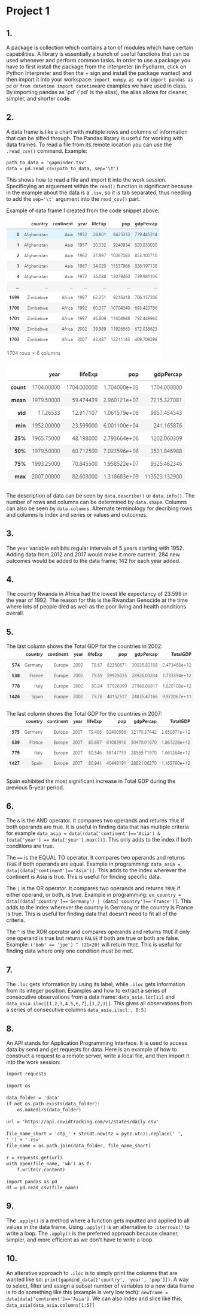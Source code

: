 # Project 1

## 1. 
A package is collection which contains a ton of modules which have certain capabilities. A library is essentially a bunch of useful functions that can be used whenever and perform common tasks. In order to use a package you have to first install the package from the interpreter (in Pycharm, click on Python Interpreter and then the + sign and install the package wanted) and then import it into your workspace. ```import numpy as np``` or ```import pandas as pd``` or ```from datetime import datetime```are examples we have used in class. By importing pandas as 'pd' ('pd' is the alias), the alias allows for cleaner, simpler, and shorter code. 

## 2. 
A data frame is like a chart with multiple rows and columns of information that can be sifted through. The Pandas library is useful for working with data frames. To read a file from its remote location you can use the ```.read_csv()``` command. Example:
```
path_to_data = 'gapminder.tsv'
data = pd.read_csv(path_to_data, sep='\t')
``` 
This shows how to read a file and import it into the work session. Specificying an arguement within the ```read()``` function is significant because in the example about the data is a ```.tsv```, so it is tab separated, thus needing to add the ```sep='\t'``` argument into the ```read_csv()``` part.  

Example of data frame I created from the code snippet above:

![](gapminderpic.PNG)

![](gapminderdescribe.PNG)

The description of data can be seen by ```data.describe()``` or ```data.info()```. The number of rows and columns can be determined by ```data.shape```. Columns can also be seen by ```data.columns```. Alternate terminology for decribing rows and columns is index and series or values and outcomes.

## 3. 
The ```year``` variable exhibits regular intervals of 5 years starting with 1952. Adding data from 2012 and 2017 would make it more current. 284 new outcomes would be added to the data frame; 142 for each year added. 

## 4. 
The country Rwanda in Africa had the lowest life expectancy of 23.599 in the year of 1992. The reason for this is the Rwandan Genocide at the time where lots of people died as well as the poor living and health conditions overall. 

## 5. 
The last column shows the Total GDP for the countries in 2002:
![](2002.PNG)

The last column shows the Total GDP for the countries in 2007:
![](2007.PNG)

Spain exhibited the most significant increase in Total GDP during the previous 5-year period.

## 6. 
The ``` & ``` is the AND operator. It compares two operands and returns ```TRUE``` if both operands are true. It is useful in finding data that has multiple criteria for example ```data_asia = data[(data['continent']=='Asia') & (data['year'] == data['year'].max())]```. This only adds to the index if both conditions are true. 

The ```==``` is the EQUAL TO operator. It compares two operands and returns ```TRUE``` if both operands are equal. Example in programming: ```data_asia = data[(data['continent']=='Asia')]```. This adds to the index wherever the continent is Asia is true. This is useful for finding specific data. 

The ```|``` is the OR operator. It compares two operands and returns ```TRUE``` if either operand, or both, is true. Example in programming: ```ex_country = data[(data['country']=='Germany') | (data['country']=='France')]```. This adds to the index wherever the country is Germany or the country is France is true. This is useful for finding data that doesn't need to fit all of the criteria. 

The ```^``` is the XOR operator and compares operands and returns ```TRUE``` if only one operand is true but returns ```FALSE``` if both are true or both are false. Example: ```('bob' == 'joe') ^ (21>20)``` will return ```TRUE```. This is useful for finding data where only one condition must be met. 

## 7. 
The ```.loc``` gets information by using its label, while ```.iloc``` gets information from its integer position. Examples and how to extract a series of consecutive observations from a data frame: ```data_asia.loc[11]``` and ```data_asia.iloc[[1,2,3,4,5,6,7],[1,2,3]]```. This gives all observations from a series of consecutive columns ```data_asia.iloc[:, 0:5]```

## 8. 
An API stands for Application Programming Interface. It is used to access data by send and get requests for data. Here is an example of how to construct a request to a remote server, write a local file, and then import it into the work session:
```
import requests

import os

data_folder = 'data'
if not os.path.exists(data_folder):
    os.makedirs(data_folder)

url = 'https://api.covidtracking.com/v1/states/daily.csv'

file_name_short = 'ctp_' + str(dt.now(tz = pytz.utc)).replace(' ', '_') + '.csv'
file_name = os.path.join(data_folder, file_name_short)

r = requests.get(url)
with open(file_name, 'wb') as f:
    f.write(r.content)

import pandas as pd
df = pd.read_csv(file_name)
```

## 9. 
The ```.apply()``` is a method where a function gets inputted and applied to all values in the data frame. Using ```.apply()``` is an alternative to  ```.iterrows()``` to write  a loop. The ```.apply()``` is the preferred approach because cleaner, simpler, and more efficient as we don't have to write a loop. 

## 10. 
An alterative approach to ```.iloc``` is to simply print the columns that are wanted like so: ```print(gapmind_data[['country', 'year', 'pop']])```. A way to select, filter and assign a subset number of variables to a new data frame is to do something like this (example is very low tech): ```newframe = data[data['continent']=='Asia']```. We can also index and slice like this: ```data_asia[data_asia.columns[1:5]]```
